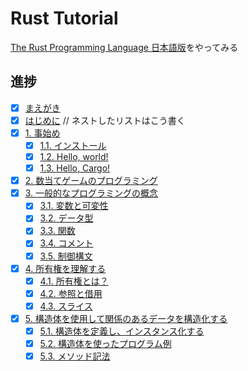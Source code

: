 # Rust Tutorial

[The Rust Programming Language 日本語版](https://doc.rust-jp.rs/book-ja/title-page.html)をやってみる

## 進捗

- [x] [まえがき](https://doc.rust-jp.rs/book-ja/foreword.html)
- [x] [はじめに](https://doc.rust-jp.rs/book-ja/ch00-00-introduction.html)
      // ネストしたリストはこう書く
- [x] [1. 事始め](https://doc.rust-jp.rs/book-ja/ch01-00-getting-started.html)
  - [x] [1.1. インストール](https://doc.rust-jp.rs/book-ja/ch01-01-installation.html)
  - [x] [1.2. Hello, world!](https://doc.rust-jp.rs/book-ja/ch01-02-hello-world.html)
  - [x] [1.3. Hello, Cargo!](https://doc.rust-jp.rs/book-ja/ch01-03-hello-cargo.html)
- [x] [2. 数当てゲームのプログラミング](https://doc.rust-jp.rs/book-ja/ch02-00-guessing-game-tutorial.html)
- [x] [3. 一般的なプログラミングの概念](https://doc.rust-jp.rs/book-ja/ch03-00-common-programming-concepts.html)
  - [x] [3.1. 変数と可変性](https://doc.rust-jp.rs/book-ja/ch03-01-variables-and-mutability.html)
  - [x] [3.2. データ型](https://doc.rust-jp.rs/book-ja/ch03-02-data-types.html)
  - [x] [3.3. 関数](https://doc.rust-jp.rs/book-ja/ch03-03-how-functions-work.html)
  - [x] [3.4. コメント](https://doc.rust-jp.rs/book-ja/ch03-04-comments.html)
  - [x] [3.5. 制御構文](https://doc.rust-jp.rs/book-ja/ch03-05-control-flow.html)
- [x] [4. 所有権を理解する](https://doc.rust-jp.rs/book-ja/ch04-00-understanding-ownership.html)
  - [x] [4.1. 所有権とは？](https://doc.rust-jp.rs/book-ja/ch04-01-what-is-ownership.html)
  - [x] [4.2. 参照と借用](https://doc.rust-jp.rs/book-ja/ch04-02-references-and-borrowing.html)
  - [x] [4.3. スライス](https://doc.rust-jp.rs/book-ja/ch04-03-slices.html)
- [x] [5. 構造体を使用して関係のあるデータを構造化する](https://doc.rust-jp.rs/book-ja/ch05-00-structs.html)
  - [x] [5.1. 構造体を定義し、インスタンス化する](https://doc.rust-jp.rs/book-ja/ch05-01-defining-structs.html)
  - [x] [5.2. 構造体を使ったプログラム例](https://doc.rust-jp.rs/book-ja/ch05-02-example-structs.html)
  - [x] [5.3. メソッド記法](https://doc.rust-jp.rs/book-ja/ch05-03-method-syntax.html)
